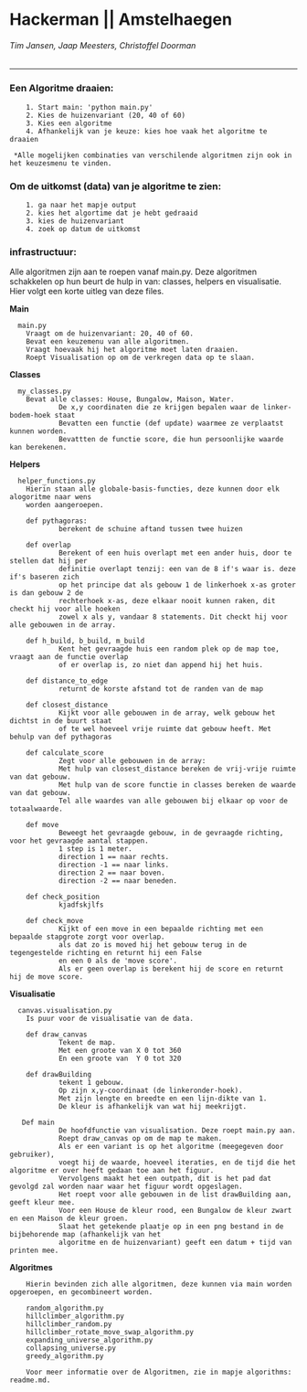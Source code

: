 # Hackerman || Amstelhaegen
###### Tim Jansen, Jaap Meesters, Christoffel Doorman
------------------------------------------------

### Een Algoritme draaien:

        1. Start main: 'python main.py'
        2. Kies de huizenvariant (20, 40 of 60)
        3. Kies een algoritme
        4. Afhankelijk van je keuze: kies hoe vaak het algoritme te draaien
        
     *Alle mogelijken combinaties van verschilende algoritmen zijn ook in het keuzesmenu te vinden.
    
### Om de uitkomst (data) van je algoritme te zien:

        1. ga naar het mapje output
        2. kies het algortime dat je hebt gedraaid
        3. kies de huizenvariant
        4. zoek op datum de uitkomst
        
### infrastructuur:
        
   Alle algoritmen zijn aan te roepen vanaf main.py. Deze algoritmen schakkelen op hun beurt de hulp in van: classes, helpers en
   visualisatie. Hier volgt een korte uitleg van deze files.
        
**Main**
        
      main.py
        Vraagt om de huizenvariant: 20, 40 of 60.
        Bevat een keuzemenu van alle algoritmen.
        Vraagt hoevaak hij het algoritme moet laten draaien.
        Roept Visualisation op om de verkregen data op te slaan. 
                   
**Classes**
        
      my_classes.py
        Bevat alle classes: House, Bungalow, Maison, Water.
                De x,y coordinaten die ze krijgen bepalen waar de linker-bodem-hoek staat
                Bevatten een functie (def update) waarmee ze verplaatst kunnen worden.
                Bevattten de functie score, die hun persoonlijke waarde kan berekenen.
        
**Helpers** 

      helper_functions.py
        Hierin staan alle globale-basis-functies, deze kunnen door elk alogoritme naar wens
        worden aangeroepen. 
        
        def pythagoras:
                berekent de schuine aftand tussen twee huizen
               
        def overlap
                Berekent of een huis overlapt met een ander huis, door te stellen dat hij per
                definitie overlapt tenzij: een van de 8 if's waar is. deze if's baseren zich
                op het principe dat als gebouw 1 de linkerhoek x-as groter is dan gebouw 2 de
                rechterhoek x-as, deze elkaar nooit kunnen raken, dit checkt hij voor alle hoeken
                zowel x als y, vandaar 8 statements. Dit checkt hij voor alle gebouwen in de array.
              
        def h_build, b_build, m_build
                Kent het gevraagde huis een random plek op de map toe, vraagt aan de functie overlap
                of er overlap is, zo niet dan append hij het huis.
        
        def distance_to_edge
                returnt de korste afstand tot de randen van de map
                
        def closest_distance
                Kijkt voor alle gebouwen in de array, welk gebouw het dichtst in de buurt staat
                of te wel hoeveel vrije ruimte dat gebouw heeft. Met behulp van def pythagoras
                
        def calculate_score
                Zegt voor alle gebouwen in de array:
                Met hulp van closest_distance bereken de vrij-vrije ruimte van dat gebouw.
                Met hulp van de score functie in classes bereken de waarde van dat gebouw.
                Tel alle waardes van alle gebouwen bij elkaar op voor de totaalwaarde.
                
        def move
                Beweegt het gevraagde gebouw, in de gevraagde richting, voor het gevraagde aantal stappen.
                1 step is 1 meter.
                direction 1 == naar rechts.
                direction -1 == naar links.
                direction 2 == naar boven.
                direction -2 == naar beneden.
        
        def check_position
                kjadfskjlfs
                
        def check_move
                Kijkt of een move in een bepaalde richting met een bepaalde stapgrote zorgt voor overlap.
                als dat zo is moved hij het gebouw terug in de tegengestelde richting en returnt hij een False
                en een 0 als de 'move score'.
                Als er geen overlap is berekent hij de score en returnt hij de move score.
        
                
        
**Visualisatie**    
        
      canvas.visualisation.py
        Is puur voor de visualisatie van de data. 
        
        def draw_canvas
                Tekent de map.
                Met een groote van X 0 tot 360
                En een groote van  Y 0 tot 320
                
        def drawBuilding
                tekent 1 gebouw.
                Op zijn x,y-coordinaat (de linkeronder-hoek).  
                Met zijn lengte en breedte en een lijn-dikte van 1.
                De kleur is afhankelijk van wat hij meekrijgt.
       
       Def main
                De hoofdfunctie van visualisation. Deze roept main.py aan.       
                Roept draw_canvas op om de map te maken. 
                Als er een variant is op het algoritme (meegegeven door gebruiker), 
                voegt hij de waarde, hoeveel iteraties, en de tijd die het algoritme er over heeft gedaan toe aan het figuur.
                Vervolgens maakt het een outpath, dit is het pad dat gevolgd zal worden naar waar het figuur wordt opgeslagen.
                Het roept voor alle gebouwen in de list drawBuilding aan, geeft kleur mee.
                Voor een House de kleur rood, een Bungalow de kleur zwart en een Maison de kleur groen.
                Slaat het getekende plaatje op in een png bestand in de bijbehorende map (afhankelijk van het
                algoritme en de huizenvariant) geeft een datum + tijd van printen mee. 
              
**Algoritmes**        

        Hierin bevinden zich alle algoritmen, deze kunnen via main worden opgeroepen, en gecombineert worden.
        
        random_algorithm.py
        hillclimber_algorithm.py
        hillclimber_random.py
        hillclimber_rotate_move_swap_algorithm.py
        expanding_universe_algorithm.py
        collapsing_universe.py
        greedy_algorithm.py
        
        Voor meer informatie over de Algoritmen, zie in mapje algorithms: readme.md.
    
        





    
    
    
    



